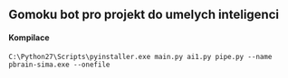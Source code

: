 
## Gomoku bot pro projekt do umelych inteligenci

#### Kompilace
```
C:\Python27\Scripts\pyinstaller.exe main.py ai1.py pipe.py --name pbrain-sima.exe --onefile
```